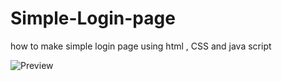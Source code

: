 # Simple-Login-page
how to make simple login page using html , CSS and java script

![Preview](https://github.com/lakindu2008/Simple-Login-page/assets/128612220/9bef4a1b-0b13-4090-8d47-d62f102e8aba)

